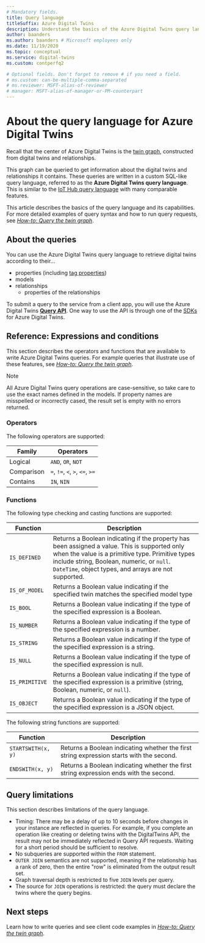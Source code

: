 ```yaml
---
# Mandatory fields.
title: Query language
titleSuffix: Azure Digital Twins
description: Understand the basics of the Azure Digital Twins query language.
author: baanders
ms.author: baanders # Microsoft employees only
ms.date: 11/19/2020
ms.topic: conceptual
ms.service: digital-twins
ms.custom: contperfq2

# Optional fields. Don't forget to remove # if you need a field.
# ms.custom: can-be-multiple-comma-separated
# ms.reviewer: MSFT-alias-of-reviewer
# manager: MSFT-alias-of-manager-or-PM-counterpart
---
```


# About the query language for Azure Digital Twins

Recall that the center of Azure Digital Twins is the [twin graph](concepts-twins-graph.md), constructed from digital twins and relationships. 

This graph can be queried to get information about the digital twins and relationships it contains. These queries are written in a custom SQL-like query language, referred to as the **Azure Digital Twins query language**. This is similar to the [IoT Hub query language](../iot-hub/iot-hub-devguide-query-language.md) with many comparable features.

This article describes the basics of the query language and its capabilities. For more detailed examples of query syntax and how to run query requests, see [*How-to: Query the twin graph*](how-to-query-graph.md).

## About the queries

You can use the Azure Digital Twins query language to retrieve digital twins according to their...
* properties (including [tag properties](how-to-use-tags.md))
* models
* relationships
  - properties of the relationships

To submit a query to the service from a client app, you will use the Azure Digital Twins [**Query API**](/rest/api/digital-twins/dataplane/query). One way to use the API is through one of the [SDKs](how-to-use-apis-sdks.md#overview-data-plane-apis) for Azure Digital Twins.

## Reference: Expressions and conditions

This section describes the operators and functions that are available to write Azure Digital Twins queries. For example queries that illustrate use of these features, see [*How-to: Query the twin graph*](how-to-query-graph.md).

> [!NOTE]
> All Azure Digital Twins query operations are case-sensitive, so take care to use the exact names defined in the models. If property names are misspelled or incorrectly cased, the result set is empty with no errors returned.

### Operators

The following operators are supported:

| Family | Operators |
| --- | --- |
| Logical |`AND`, `OR`, `NOT` |
| Comparison | `=`, `!=`, `<`, `>`, `<=`, `>=` |
| Contains | `IN`, `NIN` |

### Functions

The following type checking and casting functions are supported:

| Function | Description |
| -------- | ----------- |
| `IS_DEFINED` | Returns a Boolean indicating if the property has been assigned a value. This is supported only when the value is a primitive type. Primitive types include string, Boolean, numeric, or `null`. `DateTime`, object types, and arrays are not supported. |
| `IS_OF_MODEL` | Returns a Boolean value indicating if the specified twin matches the specified model type |
| `IS_BOOL` | Returns a Boolean value indicating if the type of the specified expression is a Boolean. |
| `IS_NUMBER` | Returns a Boolean value indicating if the type of the specified expression is a number. |
| `IS_STRING` | Returns a Boolean value indicating if the type of the specified expression is a string. |
| `IS_NULL` | Returns a Boolean value indicating if the type of the specified expression is null. |
| `IS_PRIMITIVE` | Returns a Boolean value indicating if the type of the specified expression is a primitive (string, Boolean, numeric, or `null`). |
| `IS_OBJECT` | Returns a Boolean value indicating if the type of the specified expression is a JSON object. |

The following string functions are supported:

| Function | Description |
| -------- | ----------- |
| `STARTSWITH(x, y)` | Returns a Boolean indicating whether the first string expression starts with the second. |
| `ENDSWITH(x, y)` | Returns a Boolean indicating whether the first string expression ends with the second. |

## Query limitations

This section describes limitations of the query language.

* Timing: There may be a delay of up to 10 seconds before changes in your instance are reflected in queries. For example, if you complete an operation like creating or deleting twins with the DigitalTwins API, the result may not be immediately reflected in Query API requests. Waiting for a short period should be sufficient to resolve.
* No subqueries are supported within the `FROM` statement.
* `OUTER JOIN` semantics are not supported, meaning if the relationship has a rank of zero, then the entire "row" is eliminated from the output result set.
* Graph traversal depth is restricted to five `JOIN` levels per query.
* The source for `JOIN` operations is restricted: the query must declare the twins where the query begins.

## Next steps

Learn how to write queries and see client code examples in [*How-to: Query the twin graph*](how-to-query-graph.md).